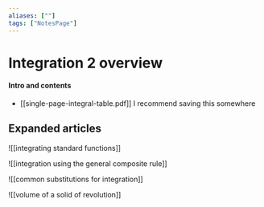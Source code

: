```yaml
---
aliases: [""]
tags: ["NotesPage"]
---
```


# Integration 2 overview

#### Intro and contents
- [[single-page-integral-table.pdf]] I recommend saving this somewhere


## Expanded articles
![[integrating standard functions]]

![[integration using the general composite rule]]

![[common substitutions for integration]]

![[volume of a solid of revolution]]